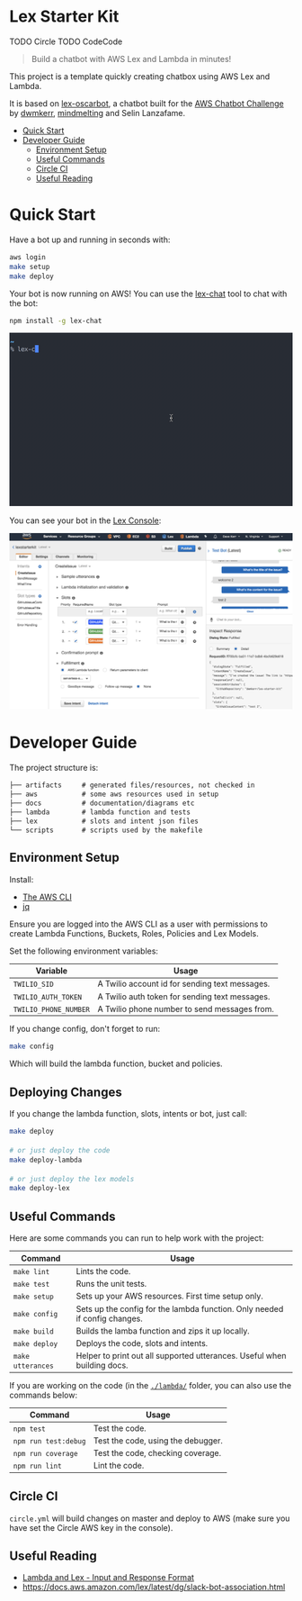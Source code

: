 # Lex Starter Kit
TODO Circle TODO CodeCode

> Build a chatbot with AWS Lex and Lambda in minutes!

This project is a template quickly creating chatbox using AWS Lex and Lambda.

It is based on [lex-oscarbot](https://github.com/mindmelting/lex-oscarbot), a chatbot built for the [AWS Chatbot Challenge](https://aws.amazon.com/events/chatbot-challenge/) by [dwmkerr](https://github.com/dwmkerr), [mindmelting](https://github.com/mindmelting) and Selin Lanzafame.

- [Quick Start](#quick-start)
- [Developer Guide](#developer-guide)
	- [Environment Setup](#environment-setup)
	- [Useful Commands](#useful-commands)
	- [Circle CI](#circle-ci)
	- [Useful Reading](#useful-reading)

# Quick Start

Have a bot up and running in seconds with:

```bash
aws login
make setup
make deploy
```

Your bot is now running on AWS! You can use the [lex-chat](https://github.com/dwmkerr/lex-chat) tool to chat with the bot:

```bash
npm install -g lex-chat
```

![lex-chat screen capture](./docs/lex-chat.gif)

You can see your bot in the [Lex Console](https://console.aws.amazon.com/lex/home):

![Lex Console Screenshot](./docs/lex-console.png)

# Developer Guide

The project structure is:

```
├── artifacts     # generated files/resources, not checked in
├── aws           # some aws resources used in setup
├── docs          # documentation/diagrams etc
├── lambda        # lambda function and tests
├── lex           # slots and intent json files
└── scripts       # scripts used by the makefile
```

## Environment Setup

Install:

- [The AWS CLI](https://aws.amazon.com/cli/)
- [jq](https://stedolan.github.io/jq/download/)

Ensure you are logged into the AWS CLI as a user with permissions to create Lambda Functions, Buckets, Roles, Policies and Lex Models.

Set the following environment variables:

| Variable | Usage |
|----------|-------|
| `TWILIO_SID` | A Twilio account id for sending text messages. |
| `TWILIO_AUTH_TOKEN` | A Twilio auth token for sending text messages. |
| `TWILIO_PHONE_NUMBER` | A Twilio phone number to send messages from. |

If you change config, don't forget to run:

```bash
make config
```

Which will build the lambda function, bucket and policies.

## Deploying Changes

If you change the lambda function, slots, intents or bot, just call:

```bash
make deploy

# or just deploy the code
make deploy-lambda

# or just deploy the lex models
make deploy-lex
```

## Useful Commands

Here are some commands you can run to help work with the project:

| Command | Usage |
|---------|-------|
| `make lint` | Lints the code. |
| `make test` | Runs the unit tests. |
| `make setup` | Sets up your AWS resources. First time setup only. |
| `make config` | Sets up the config for the lambda function. Only needed if config changes. |
| `make build` | Builds the lamba function and zips it up locally. |
| `make deploy` | Deploys the code, slots and intents. |
| `make utterances` | Helper to print out all supported utterances. Useful when building docs. |

If you are working on the code (in the [`./lambda/`](./lambda) folder, you can also use the commands below:

| Command | Usage |
|---------|-------|
| `npm test` | Test the code. |
| `npm run test:debug` | Test the code, using the debugger. |
| `npm run coverage` | Test the code, checking coverage. |
| `npm run lint` | Lint the code. |

## Circle CI

`circle.yml` will build changes on master and deploy to AWS (make sure you have set the Circle AWS key in the console).

## Useful Reading

- [Lambda and Lex - Input and Response Format](http://docs.aws.amazon.com/lex/latest/dg/lambda-input-response-format.html)
- https://docs.aws.amazon.com/lex/latest/dg/slack-bot-association.html
